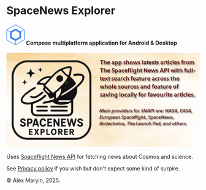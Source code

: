 # SpaceNews Explorer

#### ![cmp_logo](https://github.com/alexmaryin/SpaceflightNews/blob/master/cmp_logo.png "cmp_logo") Compose multiplatform application for Android & Desktop

![logo](https://github.com/alexmaryin/SpaceflightNews/blob/master/spacenewslogo.png "logo")

Uses [Spaceflight News API](https://thespacedevs.com/snapi "Spaceflight News API") for fetching news about Cosmos and science. 

See [Privacy policy](https://github.com/alexmaryin/SpaceflightNews/blob/master/privacy.md "Privacy policy") if you wish but don't expect some kind of surpire.

&copy; Alex Maryin, 2025.
